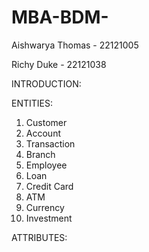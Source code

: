 # MBA-BDM-
Aishwarya Thomas - 22121005 

Richy Duke - 22121038

INTRODUCTION:

ENTITIES:
1.	Customer
2.	Account
3.	Transaction
4.	Branch
5.	Employee
6.	Loan
7.	Credit Card
8.	ATM
9.	Currency
10.	Investment


ATTRIBUTES:
